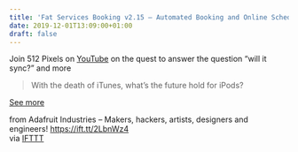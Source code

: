```yaml
---
title: 'Fat Services Booking v2.15 – Automated Booking and Online Scheduling'
date: 2019-12-01T13:09:00+01:00
draft: false
---
```


Join 512 Pixels on [YouTube](https://www.youtube.com/watch?v=aybDreAz6Lk&feature=youtu.be) on the quest to answer the question “will it sync?” and more

> With the death of iTunes, what’s the future hold for iPods?

[See more](https://www.youtube.com/watch?v=aybDreAz6Lk&feature=youtu.be)

  
  
from Adafruit Industries – Makers, hackers, artists, designers and engineers! https://ift.tt/2LbnWz4  
via [IFTTT](https://ifttt.com/?ref=da&site=blogger)